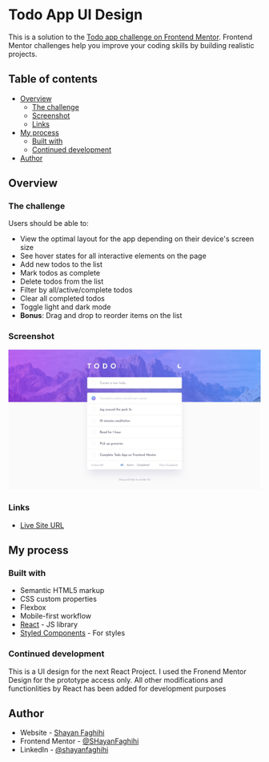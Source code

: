 # Todo App UI Design

This is a solution to the [Todo app challenge on Frontend Mentor](https://www.frontendmentor.io/challenges/todo-app-Su1_KokOW). Frontend Mentor challenges help you improve your coding skills by building realistic projects. 

## Table of contents

- [Overview](#overview)
  - [The challenge](#the-challenge)
  - [Screenshot](#screenshot)
  - [Links](#links)
- [My process](#my-process)
  - [Built with](#built-with)
  - [Continued development](#continued-development)
- [Author](#author)


## Overview

### The challenge

Users should be able to:

- View the optimal layout for the app depending on their device's screen size
- See hover states for all interactive elements on the page
- Add new todos to the list
- Mark todos as complete
- Delete todos from the list
- Filter by all/active/complete todos
- Clear all completed todos
- Toggle light and dark mode
- **Bonus**: Drag and drop to reorder items on the list


### Screenshot

![](./design/desktop-design-light.jpg)

### Links

- [Live Site URL](https://your-live-site-url.com)

## My process

### Built with

- Semantic HTML5 markup
- CSS custom properties
- Flexbox
- Mobile-first workflow
- [React](https://reactjs.org/) - JS library
- [Styled Components](https://styled-components.com/) - For styles


### Continued development

This is a UI design for the next React Project. I used the Fronend Mentor Design for the prototype access only. All other modifications and functionlities by React has been added for development purposes



## Author

- Website - [Shayan Faghihi](https://shayan-faghihi.ir)
- Frontend Mentor - [@SHayanFaghihi](https://www.frontendmentor.io/profile/ShayanFaghihi)
- LinkedIn - [@shayanfaghihi](https://www.linkedin.com/in/shayanfaghihi/)
